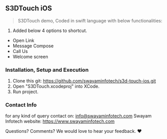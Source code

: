 ## S3DTouch iOS
> S3DTouch demo, Coded in swift language with below functionalities:

1. Added below 4 options to shortcut.
- Open Link
- Message Compose
- Call Us
- Welcome screen

### Installation, Setup and Execution

1. Clone this git: https://github.com/swayaminfotech/s3d-touch-ios.git
2. Open "S3DTouch.xcodeproj" into XCode.
3. Run project.


### Contact Info

for any kind of query contact on: info@swayaminfotech.com
Swayam Infotech website: https://www.swayaminfotech.com

Questions? Comments? We would love to hear your feedback. :heart:

